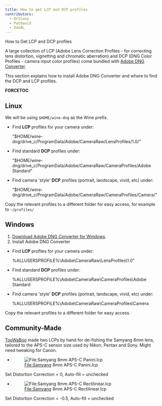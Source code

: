 ```yaml
---
title: How to get LCP and DCP profiles
contributors:
  - DrSlony
  - Patdavid
  - XavAL
---
```


<div class="pagetitle">

How to Get LCP and DCP profiles

</div>

A large collection of LCP (Adobe Lens Correction Profiles - for
correcting lens distortion, vignetting and chromatic aberration) and DCP
(DNG Color Profiles - camera input color profiles) come bundled with
[Adobe DNG
Converter](http://supportdownloads.adobe.com/product.jsp?product=106&platform=Windows).

This section explains how to install Adobe DNG Converter and where to
find the DCP and LCP profiles.

__FORCETOC__

## Linux

We will be using `$HOME/wine-dng` as the Wine prefix.

- Find **LCP** profiles for your camera under:

  
    "$HOME/wine-dng/drive_c/ProgramData/Adobe/CameraRaw/LensProfiles/1.0/"

- Find standard **DCP** profiles under:

  
    "$HOME/wine-dng/drive_c/ProgramData/Adobe/CameraRaw/CameraProfiles/Adobe Standard"

- Find camera 'style' **DCP** profiles (portrait, landscape, vivid, etc)
  under:

  
    "$HOME/wine-dng/drive_c/ProgramData/Adobe/CameraRaw/CameraProfiles/Camera/"

Copy the relevant profiles to a different folder for easy access, for
example to `~/profiles/`

## Windows

1.  [Download Adobe DNG Converter for
    Windows](http://supportdownloads.adobe.com/product.jsp?product=106&platform=Windows).
2.  Install Adobe DNG Converter

- Find **LCP** profiles for your camera under:

  
    %ALLUSERSPROFILE%\Adobe\CameraRaw\LensProfiles\1.0"

- Find standard **DCP** profiles under:

  
    %ALLUSERSPROFILE%\Adobe\CameraRaw\CameraProfiles\Adobe Standard

- Find camera 'style' **DCP** profiles (portrait, landscape, vivid, etc)
  under:

  
    %ALLUSERSPROFILE%\Adobe\CameraRaw\CameraProfiles\Camera

Copy the relevant profiles to a different folder for easy access.

## Community-Made

[TooWaBoo](https://discuss.pixls.us/u/toowaboo) made two LCPs by hand
for de-fishing the Samyang 8mm lens, tailored to the APS-C sensor size
used by Nikon, Pentax and Sony. Might need tweaking for Canon.

- <figure>
  <img src="Samyang_8mm_APS-C_Panini.lcp"
  title="File:Samyang 8mm APS-C Panini.lcp" />
  <figcaption><a href="File:Samyang">File:Samyang</a> 8mm APS-C
  Panini.lcp</figcaption>
  </figure>

  
Set Distortion Correction = 0, Auto-fill = unchecked

- <figure>
  <img src="Samyang_8mm_APS-C_Rectilinear.lcp"
  title="File:Samyang 8mm APS-C Rectilinear.lcp" />
  <figcaption><a href="File:Samyang">File:Samyang</a> 8mm APS-C
  Rectilinear.lcp</figcaption>
  </figure>

  
Set Distortion Correction = -0.5, Auto-fill = unchecked
